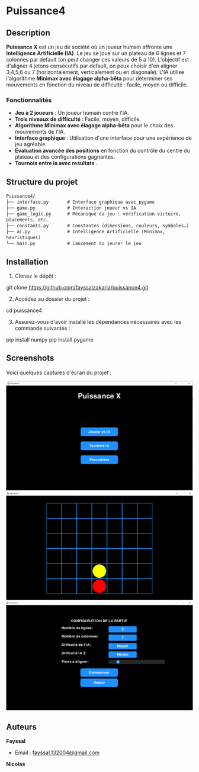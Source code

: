 # Puissance4 

## Description

**Puissance X** est un jeu de société où un joueur humain affronte une **Intelligence Artificielle (IA)**. Le jeu se joue sur un plateau de 6 lignes et 7 colonnes par default (on peut changer ces valeurs de 5 a 10). L'objectif est d'aligner 4 jetons consécutifs par default, on peux choisir d'en aligner 3,4,5,6 ou 7 (horizontalement, verticalement ou en diagonale). L'IA utilise l'algorithme **Minimax avec élagage alpha-bêta** pour déterminer ses mouvements en fonction du niveau de difficulté : facile, moyen ou difficile.

### Fonctionnalités

- **Jeu à 2 joueurs** : Un joueur humain contre l'IA.
- **Trois niveaux de difficulté** : Facile, moyen, difficile.
- **Algorithme Minimax avec élagage alpha-bêta** pour le choix des mouvements de l'IA.
- **Interface graphique** : Utilisation d'une interface pour une expérience de jeu agréable.
- **Évaluation avancée des positions** en fonction du contrôle du centre du plateau et des configurations gagnantes.
-  **Tournois entre ia avec resultats** .

## Structure du projet
```
Puissance4/
├── interface.py       # Interface graphique avec pygame
├── game.py            # Interaction joueur vs IA
├── game_logic.py      # Mécanique du jeu : vérification victoire, placements, etc.
├── constants.py       # Constantes (dimensions, couleurs, symboles…)
├── ai.py              # Intelligence Artificielle (Minimax, heuristiques)
└── main.py            # Lancement du jeurer le jeu
```
## Installation

1. Clonez le dépôt :


git clone https://github.com/fayssalzakaria/puissance4.git


2. Accédez au dossier du projet :

cd puissance4


3. Assurez-vous d'avoir installé les dépendances nécessaires avec les commande suivantes :


  pip install numpy
  pip install pygame
## Screenshots

Voici quelques captures d'écran du projet :

![Menu principal](Screen_1.PNG)
![Difficulte](Screen_2.PNG)
![Fin jeu](Screen_3.PNG)
##  Auteurs  
**Fayssal**  
- Email : fayssal.132004@gmail.com
  
**Nicolas**  
